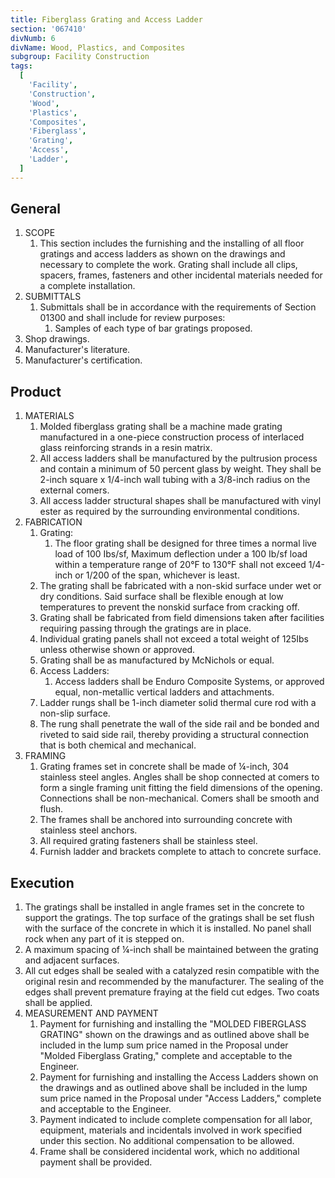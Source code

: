 ```yaml
---
title: Fiberglass Grating and Access Ladder
section: '067410'
divNumb: 6
divName: Wood, Plastics, and Composites
subgroup: Facility Construction
tags:
  [
    'Facility',
    'Construction',
    'Wood',
    'Plastics',
    'Composites',
    'Fiberglass',
    'Grating',
    'Access',
    'Ladder',
  ]
---
```


## General

1. SCOPE
   1. This section includes the furnishing and the installing of all floor gratings and access ladders as shown on the drawings and necessary to complete the work. Grating shall include all clips, spacers, frames, fasteners and other incidental materials needed for a complete installation.
2. SUBMITTALS
   1. Submittals shall be in accordance with the requirements of Section 01300 and shall include for review purposes:
      1. Samples of each type of bar gratings proposed.
3. Shop drawings.
4. Manufacturer's literature.
5. Manufacturer's certification.

## Product

1. MATERIALS
   1. Molded fiberglass grating shall be a machine made grating manufactured in a one-piece construction process of interlaced glass reinforcing strands in a resin matrix.
   1. All access ladders shall be manufactured by the pultrusion process and contain a minimum of 50 percent glass by weight. They shall be 2-inch square x 1/4-inch wall tubing with a 3/8-inch radius on the external comers.
   1. All access ladder structural shapes shall be manufactured with vinyl ester as required by the surrounding environmental conditions.
2. FABRICATION
   1. Grating:
      1. The floor grating shall be designed for three times a normal live load of 100 Ibs/sf, Maximum deflection under a 100 Ib/sf load within a temperature range of 20°F to 130°F shall not exceed 1/4-inch or 1/200 of the span, whichever is least.
   1. The grating shall be fabricated with a non-skid surface under wet or dry conditions. Said surface shall be flexible enough at low temperatures to prevent the nonskid surface from cracking off.
   1. Grating shall be fabricated from field dimensions taken after facilities requiring passing through the gratings are in place.
   1. Individual grating panels shall not exceed a total weight of 125Ibs unless otherwise shown or approved.
   1. Grating shall be as manufactured by McNichols or equal.
   1. Access Ladders:
      1. Access ladders shall be Enduro Composite Systems, or approved equal, non-metallic vertical ladders and attachments.
   1. Ladder rungs shall be 1-inch diameter solid thermal cure rod with a non-slip surface.
   1. The rung shall penetrate the wall of the side rail and be bonded and riveted to said side rail, thereby providing a structural connection that is both chemical and mechanical.
3. FRAMING
   1. Grating frames set in concrete shall be made of ¼-inch, 304 stainless steel angles. Angles shall be shop connected at comers to form a single framing unit fitting the field dimensions of the opening. Connections shall be non-mechanical. Comers shall be smooth and flush.
   2. The frames shall be anchored into surrounding concrete with stainless steel anchors.
   3. All required grating fasteners shall be stainless steel.
   4. Furnish ladder and brackets complete to attach to concrete surface.

## Execution

1. The gratings shall be installed in angle frames set in the concrete to support the gratings. The top surface of the gratings shall be set flush with the surface of the concrete in which it is installed. No panel shall rock when any part of it is stepped on.
2. A maximum spacing of ¼-inch shall be maintained between the grating and adjacent surfaces.
3. All cut edges shall be sealed with a catalyzed resin compatible with the original resin and recommended by the manufacturer. The sealing of the edges shall prevent premature fraying at the field cut edges. Two coats shall be applied.
4. MEASUREMENT AND PAYMENT
   1. Payment for furnishing and installing the "MOLDED FIBERGLASS GRATING" shown on the drawings and as outlined above shall be included in the lump sum price named in the Proposal under "Molded Fiberglass Grating," complete and acceptable to the Engineer.
   2. Payment for furnishing and installing the Access Ladders shown on the drawings and as outlined above shall be included in the lump sum price named in the Proposal under "Access Ladders," complete and acceptable to the Engineer.
   3. Payment indicated to include complete compensation for all labor, equipment, materials and incidentals involved in work specified under this section. No additional compensation to be allowed.
   4. Frame shall be considered incidental work, which no additional payment shall be provided.
